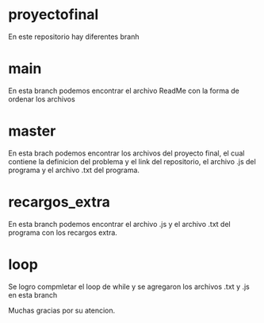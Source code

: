 # proyectofinal

En este repositorio hay diferentes branh

# main 

En esta branch podemos encontrar el archivo ReadMe con la forma de ordenar los archivos

# master

En esta brach podemos encontrar los archivos del proyecto final, el cual contiene la definicion del problema y el link del repositorio, el archivo .js del programa y el archivo .txt del programa. 

# recargos_extra

En esta branch podemos encontrar el archivo .js y el archivo .txt del programa con los recargos extra.

# loop

Se logro compmletar el loop de while y se agregaron los archivos .txt y .js en esta branch

Muchas gracias por su atencion.
